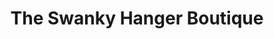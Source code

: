 ---
title: "The Swanky Hanger Boutique"
url: /cleburne/the-swanky-hanger-boutique/
shop: clothes
---